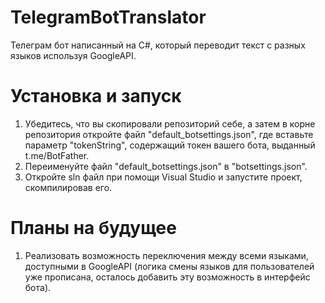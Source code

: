 # TelegramBotTranslator
Телеграм бот написанный на C#, который переводит текст с разных языков используя GoogleAPI.



Установка и запуск
========================

1. Убедитесь, что вы скопировали репозиторий себе, а затем в корне репозитория откройте файл "default_botsettings.json", где вставьте параметр "tokenString", содержащий токен вашего бота, выданный t.me/BotFather.
2. Переименуйте файл "default_botsettings.json" в "botsettings.json".
3. Откройте sln файл при помощи Visual Studio и запустите проект, скомпилировав его.



Планы на будущее
========================

1. Реализовать возможность переключения между всеми языками, доступными в GoogleAPI (логика смены языков для пользователей уже прописана, осталось добавить эту возможность в интерфейс бота).
